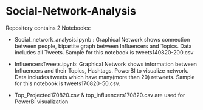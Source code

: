 # Social-Network-Analysis

Repository contains 2 Notebooks:

* Social_network_analysis.ipynb : Graphical Network shows connection between people, bipartite graph between Influencers and Topics. Data includes all Tweets. Sample for this notebook is tweets140820-200.csv

* InfluencersTweets.ipynb: Graphical Network shows information between Influencers and their Topics, Hashtags. PowerBI to visualize network. Data includes tweets which have many(more than 20) retweets.
Sample for this notebook is tweets170820-50.csv.
* Top_Projected170820.csv & top_influencers170820.csv are used for PowerBI visualization
